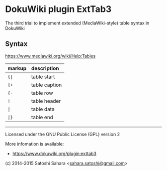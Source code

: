 DokuWiki plugin ExtTab3
=======================

The third trial to implement extended (MediaWiki-style) table syntax in DokuWiki

Syntax
------

https://www.mediawiki.org/wiki/Help:Tables

| markup | description |
|:--     |:--          |
|<code>{&#124;</code>  | table start |
|<code>{+</code>       | table caption |
|<code>{-</code>       | table row |
|<code>!</code>        | table header |
|<code>&#124;</code>   | table data |
|<code>&#124;}</code>  | table end |

----
Licensed under the GNU Public License (GPL) version 2

More infomation is available:
  * https://www.dokuwiki.org/plugin:exttab3

(c) 2014-2015 Satoshi Sahara \<sahara.satoshi@gmail.com>

